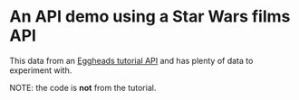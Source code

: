 # An API demo using a Star Wars films API

This data from an [Eggheads tutorial API](https://starwars.egghead.training/films) and has plenty of data to experiment with.

NOTE: the code is **not** from the tutorial.
